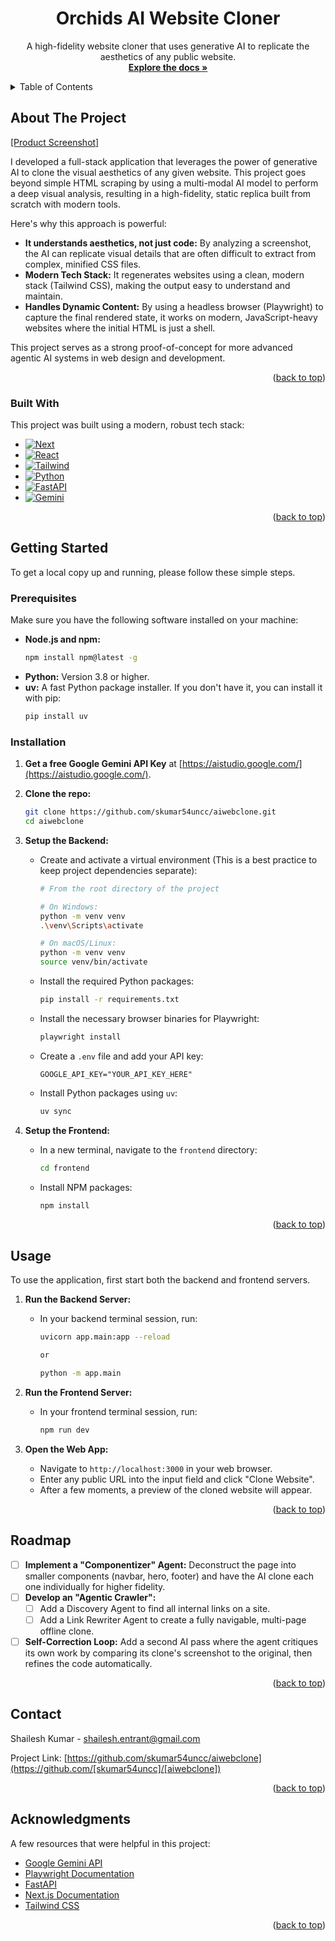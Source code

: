 <div align="center">
  <h1 align="center">Orchids AI Website Cloner</h1>

  <p align="center">
    A high-fidelity website cloner that uses generative AI to replicate the aesthetics of any public website.
    <br />
    <a href="#about-the-project"><strong>Explore the docs »</strong></a>
    <br />
  </p>
</div>

<!-- TABLE OF CONTENTS -->
<details>
  <summary>Table of Contents</summary>
  <ol>
    <li>
      <a href="#about-the-project">About The Project</a>
      <ul>
        <li><a href="#built-with">Built With</a></li>
      </ul>
    </li>
    <li>
      <a href="#getting-started">Getting Started</a>
      <ul>
        <li><a href="#prerequisites">Prerequisites</a></li>
        <li><a href="#installation">Installation</a></li>
      </ul>
    </li>
    <li><a href="#usage">Usage</a></li>
    <li><a href="#roadmap">Roadmap</a></li>
    <li><a href="#license">License</a></li>
    <li><a href="#contact">Contact</a></li>
    <li><a href="#acknowledgments">Acknowledgments</a></li>
  </ol>
</details>

<!-- ABOUT THE PROJECT -->
## About The Project

[[Product Screenshot]](https://drive.google.com/file/d/1p2TvO1LiHllE9pT875QKoVkHg3d9N1kt/view?usp=sharing)

I developed a full-stack application that leverages the power of generative AI to clone the visual aesthetics of any given website. This project goes beyond simple HTML scraping by using a multi-modal AI model to perform a deep visual analysis, resulting in a high-fidelity, static replica built from scratch with modern tools.

Here's why this approach is powerful:

* **It understands aesthetics, not just code:** By analyzing a screenshot, the AI can replicate visual details that are often difficult to extract from complex, minified CSS files.
* **Modern Tech Stack:** It regenerates websites using a clean, modern stack (Tailwind CSS), making the output easy to understand and maintain.
* **Handles Dynamic Content:** By using a headless browser (Playwright) to capture the final rendered state, it works on modern, JavaScript-heavy websites where the initial HTML is just a shell.

This project serves as a strong proof-of-concept for more advanced agentic AI systems in web design and development.

<p align="right">(<a href="#readme-toc">back to top</a>)</p>

### Built With

This project was built using a modern, robust tech stack:

* [![Next][Next.js]][Next-url]
* [![React][React.js]][React-url]
* [![Tailwind][TailwindCSS]][Tailwind-url]
* [![Python][Python.org]][Python-url]
* [![FastAPI][FastAPI.tiangolo.com]][FastAPI-url]
* [![Gemini][Gemini.google.com]][Gemini-url]

<p align="right">(<a href="#readme-toc">back to top</a>)</p>

<!-- GETTING STARTED -->
## Getting Started

To get a local copy up and running, please follow these simple steps.

### Prerequisites

Make sure you have the following software installed on your machine:
* **Node.js and npm:**
    ```sh
    npm install npm@latest -g
    ```
* **Python:** Version 3.8 or higher.
* **uv:** A fast Python package installer. If you don't have it, you can install it with pip:
    ```sh
    pip install uv
    ```

### Installation

1.  **Get a free Google Gemini API Key** at [https://aistudio.google.com/](https://aistudio.google.com/).

2.  **Clone the repo:**
    ```bash
    git clone https://github.com/skumar54uncc/aiwebclone.git
    cd aiwebclone
    ```

3.  **Setup the Backend:**
    * Create and activate a virtual environment (This is a best practice to keep project dependencies separate):
        ```sh
        # From the root directory of the project

        # On Windows:
        python -m venv venv
        .\venv\Scripts\activate

        # On macOS/Linux:
        python -m venv venv
        source venv/bin/activate
        ```
    * Install the required Python packages:
        ```sh
        pip install -r requirements.txt
        ```
    * Install the necessary browser binaries for Playwright:
        ```sh
        playwright install
        ```
    * Create a `.env` file and add your API key:
        ```
        GOOGLE_API_KEY="YOUR_API_KEY_HERE"
        ```
    * Install Python packages using `uv`:
        ```sh
        uv sync
        ```
    

4.  **Setup the Frontend:**
    * In a new terminal, navigate to the `frontend` directory:
        ```sh
        cd frontend
        ```
    * Install NPM packages:
        ```sh
        npm install
        ```

<p align="right">(<a href="#readme-toc">back to top</a>)</p>

<!-- USAGE EXAMPLES -->
## Usage

To use the application, first start both the backend and frontend servers.

1.  **Run the Backend Server:**
    * In your backend terminal session, run:
        ```sh
        uvicorn app.main:app --reload

        or 

        python -m app.main
        ```

2.  **Run the Frontend Server:**
    * In your frontend terminal session, run:
        ```sh
        npm run dev
        ```

3.  **Open the Web App:**
    * Navigate to `http://localhost:3000` in your web browser.
    * Enter any public URL into the input field and click "Clone Website".
    * After a few moments, a preview of the cloned website will appear.

<p align="right">(<a href="#readme-toc">back to top</a>)</p>

<!-- ROADMAP -->
## Roadmap

* [ ] **Implement a "Componentizer" Agent:** Deconstruct the page into smaller components (navbar, hero, footer) and have the AI clone each one individually for higher fidelity.
* [ ] **Develop an "Agentic Crawler":**
    * [ ] Add a Discovery Agent to find all internal links on a site.
    * [ ] Add a Link Rewriter Agent to create a fully navigable, multi-page offline clone.
* [ ] **Self-Correction Loop:** Add a second AI pass where the agent critiques its own work by comparing its clone's screenshot to the original, then refines the code automatically.

<p align="right">(<a href="#readme-toc">back to top</a>)</p>

<!-- CONTACT -->
## Contact

Shailesh Kumar - shailesh.entrant@gmail.com

Project Link: [https://github.com/skumar54uncc/aiwebclone](https://github.com/[skumar54uncc]/[aiwebclone])

<p align="right">(<a href="#readme-toc">back to top</a>)</p>

<!-- ACKNOWLEDGMENTS -->
## Acknowledgments

A few resources that were helpful in this project:

* [Google Gemini API](https://ai.google.dev/docs)
* [Playwright Documentation](https://playwright.dev/python/docs/intro)
* [FastAPI](https://fastapi.tiangolo.com/)
* [Next.js Documentation](https://nextjs.org/docs)
* [Tailwind CSS](https://tailwindcss.com/docs)

<p align="right">(<a href="#readme-toc">back to top</a>)</p>

<!-- MARKDOWN LINKS & IMAGES -->
[product-screenshot]: https://i.imgur.com/your-demo.gif
[Next.js]: https://img.shields.io/badge/Next-black?style=for-the-badge&logo=next.js&logoColor=white
[Next-url]: https://nextjs.org/
[React.js]: https://img.shields.io/badge/React-20232A?style=for-the-badge&logo=react&logoColor=61DAFB
[React-url]: https://reactjs.org/
[TailwindCSS]: https://img.shields.io/badge/Tailwind_CSS-38B2AC?style=for-the-badge&logo=tailwind-css&logoColor=white
[Tailwind-url]: https://tailwindcss.com/
[Python.org]: https://img.shields.io/badge/Python-3776AB?style=for-the-badge&logo=python&logoColor=white
[Python-url]: https://www.python.org/
[FastAPI.tiangolo.com]: https://img.shields.io/badge/FastAPI-009688?style=for-the-badge&logo=fastapi&logoColor=white
[FastAPI-url]: https://fastapi.tiangolo.com/
[Gemini.google.com]: https://img.shields.io/badge/Google_Gemini-4285F4?style=for-the-badge&logo=google-gemini&logoColor=white
[Gemini-url]: https://ai.google.dev/
